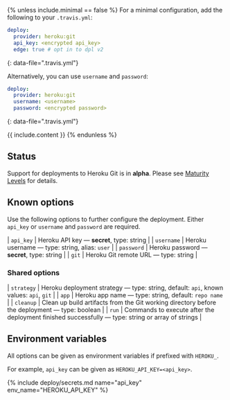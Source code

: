 {% unless include.minimal == false %}
For a minimal configuration, add the following to your `.travis.yml`:

```yaml
deploy:
  provider: heroku:git
  api_key: <encrypted api_key>
  edge: true # opt in to dpl v2
```
{: data-file=".travis.yml"}

Alternatively, you can use `username` and `password`:

```yaml
deploy:
  provider: heroku:git
  username: <username>
  password: <encrypted password>
```
{: data-file=".travis.yml"}


{{ include.content }}
{% endunless %}

## Status

Support for deployments to Heroku Git is in **alpha**. Please see [Maturity Levels](/user/deployment-v2#maturity-levels) for details.
## Known options

Use the following options to further configure the deployment. Either `api_key` or `username` and `password` are required.

| `api_key` | Heroku API key &mdash; **secret**, type: string |
| `username` | Heroku username &mdash; type: string, alias: `user` |
| `password` | Heroku password &mdash; **secret**, type: string |
| `git` | Heroku Git remote URL &mdash; type: string |

### Shared options

| `strategy` | Heroku deployment strategy &mdash; type: string, default: `api`, known values: `api`, `git` |
| `app` | Heroku app name &mdash; type: string, default: `repo name` |
| `cleanup` | Clean up build artifacts from the Git working directory before the deployment &mdash; type: boolean |
| `run` | Commands to execute after the deployment finished successfully &mdash; type: string or array of strings |

## Environment variables

All options can be given as environment variables if prefixed with `HEROKU_`.

For example, `api_key` can be given as `HEROKU_API_KEY=<api_key>`.

{% include deploy/secrets.md name="api_key" env_name="HEROKU_API_KEY" %}
